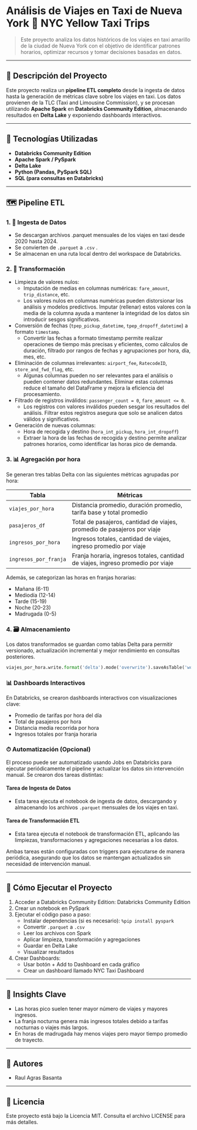 # Análisis de Viajes en Taxi de Nueva York 🚖 NYC Yellow Taxi Trips

> Este proyecto analiza los datos históricos de los viajes en taxi amarillo de la ciudad de Nueva York con el objetivo de identificar patrones horarios, optimizar recursos y tomar decisiones basadas en datos.

---

## 📌 Descripción del Proyecto

Este proyecto realiza un **pipeline ETL completo** desde la ingesta de datos hasta la generación de métricas clave sobre los viajes en taxi. Los datos provienen de la TLC (Taxi and Limousine Commission), y se procesan utilizando **Apache Spark** en **Databricks Community Edition**, almacenando resultados en **Delta Lake** y exponiendo dashboards interactivos.

---

## 🔧 Tecnologías Utilizadas

- **Databricks Community Edition**
- **Apache Spark / PySpark**
- **Delta Lake**
- **Python (Pandas, PySpark SQL)**
- **SQL (para consultas en Databricks)**

---

## 🗺️ Pipeline ETL

### 1. 💾 Ingesta de Datos

- Se descargan archivos .parquet mensuales de los viajes en taxi desde 2020 hasta 2024.
- Se convierten de `.parquet` a `.csv` .
- Se almacenan en una ruta local dentro del workspace de Databricks.

### 2. 🔄 Transformación

- Limpieza de valores nulos:
  - Imputación de medias en columnas numéricas: `fare_amount`, `trip_distance`, etc.
  -  Los valores nulos en columnas numéricas pueden distorsionar los análisis y modelos predictivos. Imputar (rellenar)     estos valores con la media de la columna ayuda a mantener la integridad de los datos sin introducir sesgos significativos.
- Conversión de fechas (`tpep_pickup_datetime`, `tpep_dropoff_datetime`) a formato `timestamp`.
  - Convertir las fechas a formato timestamp permite realizar operaciones de tiempo más precisas y eficientes, como cálculos de duración, filtrado por rangos de fechas y agrupaciones por hora, día, mes, etc.
- Eliminación de columnas irrelevantes: `airport_fee`, `RatecodeID`, `store_and_fwd_flag`, etc.
  -  Algunas columnas pueden no ser relevantes para el análisis o pueden contener datos redundantes. Eliminar estas columnas reduce el tamaño del DataFrame y mejora la eficiencia del procesamiento.
- Filtrado de registros inválidos: `passenger_count = 0`, `fare_amount <= 0`.
  - Los registros con valores inválidos pueden sesgar los resultados del análisis. Filtrar estos registros asegura que solo se analicen datos válidos y significativos.
- Generación de nuevas columnas:
  - Hora de recogida y destino (`hora_int_pickup`, `hora_int_dropoff`)
  - Extraer la hora de las fechas de recogida y destino permite analizar patrones horarios, como identificar las horas pico de demanda.

### 3. 📊 Agregación por hora

Se generan tres tablas Delta con las siguientes métricas agrupadas por hora:

| Tabla | Métricas |
|-------|----------|
| `viajes_por_hora` | Distancia promedio, duración promedio, tarifa base y total promedio |
| `pasajeros_df` | Total de pasajeros, cantidad de viajes, promedio de pasajeros por viaje |
| `ingresos_por_hora` | Ingresos totales, cantidad de viajes, ingreso promedio por viaje |
| `ingresos_por_franja` | Franja horaria, ingresos totales, cantidad de viajes, ingreso promedio por viaje |

Además, se categorizan las horas en franjas horarias:
- Mañana (6-11)
- Mediodía (12-14)
- Tarde (15-19)
- Noche (20-23)
- Madrugada (0-5)

### 4. 🗃 Almacenamiento

Los datos transformados se guardan como tablas Delta para permitir versionado, actualización incremental y mejor rendimiento en consultas posteriores.

```python
viajes_por_hora.write.format('delta').mode('overwrite').saveAsTable('workspace.default.viajes_por_hora')
```

### 📊 Dashboards Interactivos

En Databricks, se crearon dashboards interactivos con visualizaciones clave:

- Promedio de tarifas por hora del día
- Total de pasajeros por hora
- Distancia media recorrida por hora
- Ingresos totales por franja horaria

### ⏱ Automatización (Opcional)

El proceso puede ser automatizado usando Jobs en Databricks para ejecutar periódicamente el pipeline y actualizar los datos sin intervención manual. Se crearon dos tareas distintas:

#### Tarea de Ingesta de Datos

- Esta tarea ejecuta el notebook de ingesta de datos, descargando y almacenando los archivos `.parquet` mensuales de los viajes en taxi.

#### Tarea de Transformación ETL

- Esta tarea ejecuta el notebook de transformación ETL, aplicando las limpiezas, transformaciones y agregaciones necesarias a los datos.

Ambas tareas están configuradas con triggers para ejecutarse de manera periódica, asegurando que los datos se mantengan actualizados sin necesidad de intervención manual.

---

## 🧪 Cómo Ejecutar el Proyecto

1. Acceder a Databricks Community Edition: Databricks Community Edition
2. Crear un notebook en PySpark
3. Ejecutar el código paso a paso:
   - Instalar dependencias (si es necesario): `%pip install pyspark`
   - Convertir `.parquet` a `.csv`
   - Leer los archivos con Spark
   - Aplicar limpieza, transformación y agregaciones
   - Guardar en Delta Lake
   - Visualizar resultados
4. Crear Dashboards:
   - Usar botón + Add to Dashboard en cada gráfico
   - Crear un dashboard llamado NYC Taxi Dashboard

---

## 🧠 Insights Clave

- Las horas pico suelen tener mayor número de viajes y mayores ingresos.
- La franja nocturna genera más ingresos totales debido a tarifas nocturnas o viajes más largos.
- En horas de madrugada hay menos viajes pero mayor tiempo promedio de trayecto.

---

## 👥 Autores

- Raul Agras Basanta

---

## 📄 Licencia

Este proyecto está bajo la Licencia MIT. Consulta el archivo LICENSE para más detalles.
